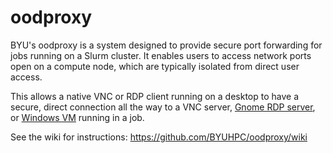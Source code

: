 # oodproxy
BYU's oodproxy is a system designed to provide secure port forwarding for jobs running on a Slurm cluster. It enables users to access network ports open on a compute node, which are typically isolated from direct user access.

This allows a native VNC or RDP client running on a desktop to have a secure, direct connection all the way to a VNC server, [Gnome RDP server](https://gitlab.gnome.org/GNOME/gnome-remote-desktop), or [Windows VM](https://github.com/BYUHPC/7lbd) running in a job.

See the wiki for instructions: https://github.com/BYUHPC/oodproxy/wiki
